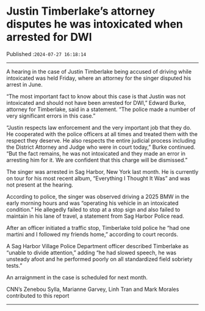 # Justin Timberlake’s attorney disputes he was intoxicated when arrested for DWI

Published :`2024-07-27 16:18:14`

---

A hearing in the case of Justin Timberlake being accused of driving while intoxicated was held Friday, where an attorney for the singer disputed his arrest in June.

“The most important fact to know about this case is that Justin was not intoxicated and should not have been arrested for DWI,” Edward Burke, attorney for Timberlake, said in a statement. “The police made a number of very significant errors in this case.”

“Justin respects law enforcement and the very important job that they do. He cooperated with the police officers at all times and treated them with the respect they deserve. He also respects the entire judicial process including the District Attorney and Judge who were in court today,” Burke continued. “But the fact remains, he was not intoxicated and they made an error in arresting him for it. We are confident that this charge will be dismissed.”

The singer was arrested in Sag Harbor, New York last month. He is currently on tour for his most recent album, “Everything I Thought It Was” and was not present at the hearing.

According to police, the singer was observed driving a 2025 BMW in the early morning hours and was “operating his vehicle in an intoxicated condition.” He allegedly failed to stop at a stop sign and also failed to maintain in his lane of travel, a statement from Sag Harbor Police read.

After an officer initiated a traffic stop, Timberlake told police he “had one martini and I followed my friends home,” according to court records.

A Sag Harbor Village Police Department officer described Timberlake as “unable to divide attention,” adding “he had slowed speech, he was unsteady afoot and he performed poorly on all standardized field sobriety tests.”

An arraignment in the case is scheduled for next month.

CNN’s Zenebou Sylla, Marianne Garvey,  Linh Tran and Mark Morales contributed to this report

---

